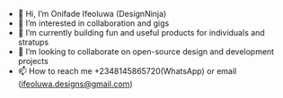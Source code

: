 - 👋 Hi, I’m Onifade Ifeoluwa (DesignNinja)
- 👀 I’m interested in collaboration and gigs
- 🌱 I’m currently building fun and useful products for individuals and stratups
- 💞️ I’m looking to collaborate on open-source design and development projects
- 📫 How to reach me +2348145865720(WhatsApp) or email (ifeoluwa.designs@gmail.com)

<!---
onifa1/onifa1 is a ✨ special ✨ repository because its `README.md` (this file) appears on your GitHub profile.
You can click the Preview link to take a look at your changes.
--->
